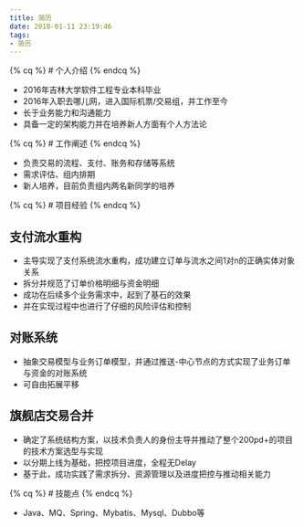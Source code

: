 ```yaml
---
title: 简历
date: 2018-01-11 23:19:46
tags:
- 简历
---
```


{% cq %} # 个人介绍 {% endcq %}

* 2016年吉林大学软件工程专业本科毕业
* 2016年入职去哪儿网，进入国际机票/交易组，并工作至今
* 长于业务能力和沟通能力
* 具备一定的架构能力并在培养新人方面有个人方法论

{% cq %} # 工作阐述 {% endcq %}

* 负责交易的流程、支付、账务和存储等系统
* 需求评估、组内排期
* 新人培养，目前负责组内两名新同学的培养

{% cq %} # 项目经验 {% endcq %}

## 支付流水重构
* 主导实现了支付系统流水重构，成功建立订单与流水之间1对n的正确实体对象关系
* 拆分并规范了订单价格明细与资金明细
* 成功在后续多个业务需求中，起到了基石的效果
* 并在实现过程中也进行了仔细的风险评估和控制

## 对账系统
 * 抽象交易模型与业务订单模型，并通过推送-中心节点的方式实现了业务订单与资金的对账系统
 * 可自由拓展平移

## 旗舰店交易合并
* 确定了系统结构方案，以技术负责人的身份主导并推动了整个200pd+的项目的技术方案选型与实现
* 以分期上线为基础，把控项目进度，全程无Delay
* 基于此，成功实践了需求拆分、资源管理以及进度把控与推动相关能力

{% cq %} # 技能点 {% endcq %}

* Java、MQ、Spring、Mybatis、Mysql、Dubbo等

